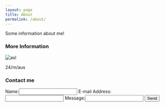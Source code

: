 ```yaml
---
layout: page
title: About
permalink: /about/
---
```


Some information about me!

### More Information

![asl](http://www.sherv.net/cm/page/hidden/msn/asl.gif)  

24/m/aus

### Contact me

<form action="https://formspree.io/jakesbits@gmail.com"
      method="POST">
    Name:<input type="text" name="name">
    E-mail Address:<input type="email" name="_replyto">
    Message:<input type="textarea" name="content">
    <input type="text" name="_gotcha" style="display:none" />
    <input type="submit" value="Send">
</form> 
